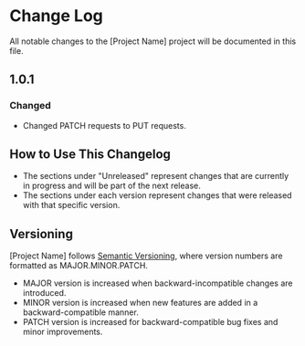 # Change Log

All notable changes to the [Project Name] project will be documented in this file.

## 1.0.1

### Changed
- Changed PATCH requests to PUT requests.

## How to Use This Changelog

- The sections under "Unreleased" represent changes that are currently in progress and will be part of the next release.
- The sections under each version represent changes that were released with that specific version.

## Versioning

[Project Name] follows [Semantic Versioning](https://semver.org/), where version numbers are formatted as MAJOR.MINOR.PATCH.

- MAJOR version is increased when backward-incompatible changes are introduced.
- MINOR version is increased when new features are added in a backward-compatible manner.
- PATCH version is increased for backward-compatible bug fixes and minor improvements.
